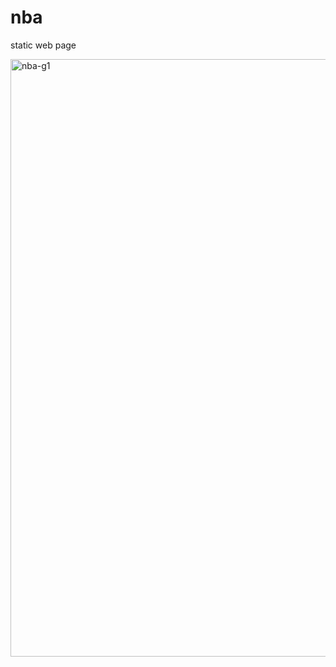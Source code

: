 # nba
static web page

<img width="956" alt="nba-g1" src="https://user-images.githubusercontent.com/57451645/71765789-2c202b80-2f01-11ea-854f-76b46ec69898.png">
